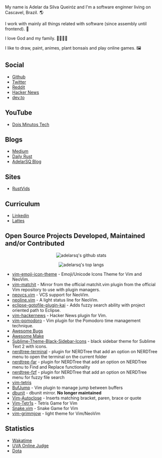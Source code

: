 My name is Adelar da Silva Queiróz and I'm a software enginner living on Cascavel, Brazil. 🌎

I work with mainly all things related with software (since assembly until frontend). 🧩

I love God and my family. 👶👨👩👦

I like to draw, paint, animes, plant bonsais and play online games. 🖼

## Social

- [Github](https://github.com/adelarsq)
- [Twitter](https://twitter.com/adelarsq)
- [Reddit](https://www.reddit.com/user/adelarsq)
- [Hacker News](https://news.ycombinator.com/user?id=adelarsq)
- [dev.to](https://dev.to/adelarsq)

## YouTube

- [Dois Minutos Tech](https://www.youtube.com/channel/UCbBWMfw-xk0rbm6_ibsNPjQ)

## Blogs

- [Medium](https://medium.com/@adelarsq)
- [Daily Rust](http://daily-rust.github.io)
- [AdelarSQ Blog](https://adelarsq.blogspot.com)

## Sites

- [RustVids](https://rustvids.github.io)

## Curriculum

- [Linkedin](https://www.linkedin.com/in/adelar-da-silva-queir%C3%B3z-158a9125)
- [Lattes](http://lattes.cnpq.br/3585801413183697)

## Open Source Projects Developed, Maintained and/or Contributed

<p align="center">
    <img alt="adelarsq's github stats" src="https://github-readme-stats.vercel.app/api?username=adelarsq&hide=stars&theme=vue&show_icons=true"/>
</p>

<p align="center">
    <img alt="adelarsq's top langs" src="https://github-readme-stats.vercel.app/api/top-langs/?username=adelarsq&layout=compact&theme=vue"/>
</p>

- [vim-emoji-icon-theme](https://github.com/adelarsq/vim-emoji-icon-theme) - Emoji/Unicode Icons Theme for Vim and NeoVim.
- [vim-matchit](https://github.com/adelarsq/vim-matchit) - Mirror from the official matchit.vim plugin from the official Vim repository to use with plugin managers.
- [neovcs.vim](https://github.com/adelarsq/neovcs.vim) - VCS support for NeoVim.
- [neoline.vim](https://github.com/adelarsq/neoline.vim) - A light status line for NeoVim.
- [eclipse-gotofile-plugin-kai](https://github.com/adelarsq/eclipse-gotofile-plugin-kai) - Adds fuzzy search ability with project oriented path to Eclipse.
- [vim-hackernews](https://github.com/adelarsq/vim-hackernews) - Hacker News plugin for Vim.
- [vim-pomodoro](https://github.com/adelarsq/vim-pomodoro) - Vim plugin for the Pomodoro time management technique.
- [Awesome Bugs](https://github.com/adelarsq/awesome-bugs)
- [Awesome Make](https://github.com/adelarsq/awesome-make)
- [Sublime-Theme-Black-Sidebar-Icons](https://github.com/adelarsq/Sublime-Theme-Black-Sidebar-Icons) - black sidebar theme for Sublime Text 2 with icons.
- [nerdtree-terminal](https://github.com/adelarsq/nerdtree-terminal) - plugin for NERDTree that add an option on NERDTree menu to open the terminal on the
    current folder
- [nerdtree-far](https://github.com/adelarsq/nerdtree-far) - plugin for NERDTree that add an option on NERDTree menu to Find and Replace functionality
- [nerdtree-fzf](https://github.com/adelarsq/nerdtree-fzf) - plugin for NERDTree that add an option on NERDTree menu for fuzzy file search
- [vim-tetris](https://github.com/adelarsq/vim-tetris)
- [BufJump](https://github.com/adelarsq/BufJump) - Vim plugin to manage jump between buffers
- [dbunit](https://github.com/adelarsq/dbunit) - dbunit mirror. **No longer maintained**
- [Vim-Autoclose](https://github.com/adelarsq/Vim-Autoclose) - Inserts matching bracket, paren, brace or quote 
- [Vim-Tetr1s](https://github.com/adelarsq/Vim-Tetr1s) - Tetris Game for Vim
- [Snake.vim](https://github.com/adelarsq/Snake.vim) - Snake Game for Vim
- [vim-grimmjow](https://github.com/adelarsq/vim-grimmjow) - light theme for Vim/NeoVim

## Statistics

- [Wakatime](https://wakatime.com/@f246bf72-3e4d-408c-a080-de85212a5158)
- [UVA Online Judge](https://onlinejudge.org/index.php?option=com_onlinejudge&Itemid=20&page=show_authorstats&userid=2235)
- [Dota](https://www.dotabuff.com/players/140814703)

